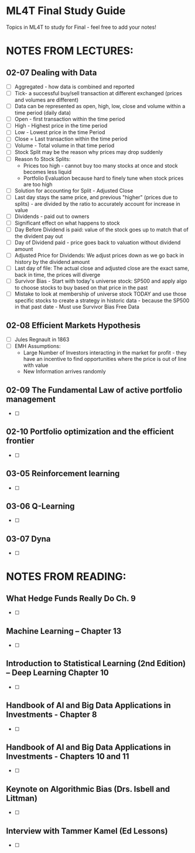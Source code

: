 
# ML4T Final Study Guide
Topics in ML4T to study for Final - feel free to add your notes!

# NOTES FROM LECTURES:  

## 02-07 Dealing with Data
- [ ] Aggregated  - how data is combined and reported
- [ ] Tick- a successful buy/sell transaction at different exchanged (prices and volumes are different)
- [ ] Data can be represented as open, high, low, close and volume within a time period (daily data)
- [ ] Open - first transaction within the time period
- [ ] High - Highest price in the time period
- [ ] Low - Lowest price in the time Period
- [ ] Close = Last transaction within the time period
- [ ] Volume - Total volume in that time period
- [ ] Stock Split may be the reason why prices may drop suddenly
- [ ] Reason fo Stock Splits:
  -  Prices too high - cannot buy too many stocks at once and stock becomes less liquid
  -  Portfolio Evaluation because hard to finely tune when stock prices are too high
-  [ ] Solution for accounting for Split - Adjusted Close
-  [ ] Last day stays the same price, and previous "higher" (prices due to splits) - are divided by the ratio to accurately account for increase in value
-  [ ] Dividends - paid out to owners
-  [ ] Significant effect on what happens to stock
-  [ ] Day Before Dividend is paid: value of the stock goes up to match that of the divident pay out
-  [ ] Day of Dividend paid - price goes back to valuation without dividend amount
-  [ ] Adjusted Price for Dividends: We adjust prices down as we go back in history by the dividend amount
-  [ ] Last day of file: The actual close and adjusted close are the exact same, back in time, the prices will diverge
-  [ ] Survivor Bias - Start with today's universe stock: SP500 and apply algo to choose stocks to buy based on that price in the past
-  [ ] Mistake to look at membership of universe stock TODAY and use those specific stocks to create a strategy in historic data - because the SP500 in that past date - Must use Survivor Bias Free Data
## 02-08 Efficient Markets Hypothesis
- [ ] Jules Regnault in 1863
- [ ] EMH Assumptions:
  - Large Number of Investors interacting in the market for profit - they have an incentive to find opportunities where the price is out of line with value
  - New Information arrives randomly
## 02-09 The Fundamental Law of active portfolio management
- [ ] 
## 02-10 Portfolio optimization and the efficient frontier
- [ ] 
## 03-05 Reinforcement learning
- [ ] 
## 03-06 Q-Learning
- [ ] 
## 03-07 Dyna
- [ ] 


# NOTES FROM READING:  

## What Hedge Funds Really Do Ch. 9
- [ ] 
## Machine Learning – Chapter 13
- [ ] 
## Introduction to Statistical Learning (2nd Edition) – Deep Learning Chapter 10
- [ ] 
## Handbook of AI and Big Data Applications in Investments - Chapter 8 
- [ ] 
## Handbook of AI and Big Data Applications in Investments - Chapters 10 and 11
- [ ] 
## Keynote on Algorithmic Bias (Drs. Isbell and Littman)
- [ ] 
## Interview with Tammer Kamel (Ed Lessons)
- [ ] 
